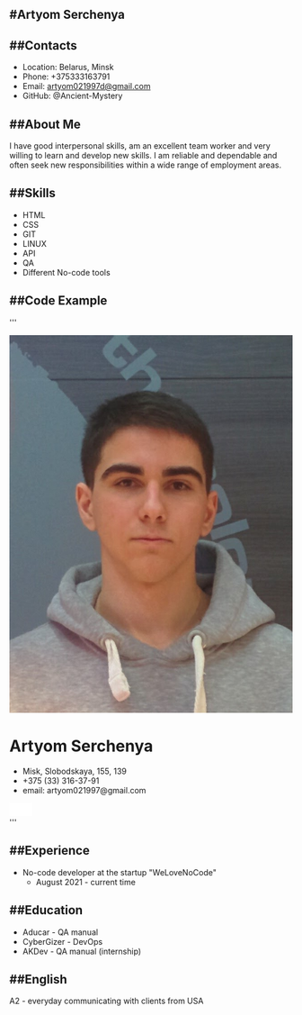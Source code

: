 #Artyom Serchenya
---

##Contacts
---
* Location: Belarus, Minsk
* Phone: +375333163791
* Email: artyom021997d@gmail.com
* GitHub: @Ancient-Mystery

##About Me
---
I have good interpersonal skills, am an excellent team worker and very willing to learn and develop new skills.
I am reliable and dependable and often seek new responsibilities within a wide range of employment areas.

##Skills
---
* HTML
* CSS
* GIT
* LINUX
* API
* QA
* Different No-code tools

##Code Example
---
'''
<!DOCTYPE html>
<html lang="en" dir="ltr">
  <head>
    <meta charset="utf-8">
    <title>Serchenya</title>
    <link rel="stylesheet" href="CV.css">
  </head>
  <body>
    <div class="header">
      <img class="img" src="artyom.jpg" alt="human">
        <h1>Artyom Serchenya</h1>
        <ul>
          <li>Misk, Slobodskaya, 155, 139</li>
          <li>+375 (33) 316-37-91</li>
          <li>email: artyom021997@gmail.com</li>
        </ul>
        <div class="vkpng-container">
          <a href="https://vk.com/artyom_serchenya" target="_blank">
            <img class="vkpng" src="logo_vk.png" alt="VK">
          </a>
        </div>
    </div>    
  </body>
</html>
'''

##Experience
---
* No-code developer at the startup "WeLoveNoCode"
    - August 2021 - current time

##Education
---
* Aducar - QA manual
* CyberGizer - DevOps
* AKDev - QA manual (internship)

##English
---
A2 - everyday communicating with clients from USA
